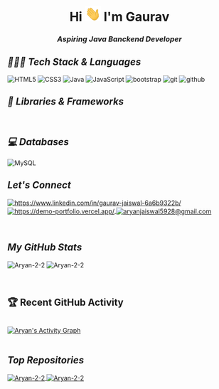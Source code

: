 <!----------------------------------- Heading Section ------------------------------------>
<h1 align="center">
    Hi
    <img src="https://raw.githubusercontent.com/ABSphreak/ABSphreak/master/gifs/Hi.gif" width="35">
    I'm Gaurav
</h1>

<!----------------------------------- About Section ------------------------------------>

<h3 align="center">
   <i> Aspiring Java Banckend Developer</i>
</h3
  

<br>
  
<!----------------------------------- Tech Stack Section ------------------------------------>


### <h2><i>👨🏻‍💻 Tech Stack & Languages</i></h2>
![HTML5](https://img.shields.io/badge/HTML5-E34F26?style=for-the-badge&logo=html5&logoColor=white)
![CSS3](https://img.shields.io/badge/CSS3-1572B6?style=for-the-badge&logo=css3&logoColor=white)
![Java](https://img.shields.io/badge/Java-ED8B00?style=for-the-badge&logo=java&logoColor=white)
![JavaScript](https://img.shields.io/badge/JavaScript-323330?style=for-the-badge&logo=javascript&logoColor=F7DF1E)
<img src="https://img.shields.io/badge/Bootstrap-563D7C?style=for-the-badge&logo=bootstrap&logoColor=white" alt="bootstrap" />
<img src="https://img.shields.io/badge/Git-f44d27?style=for-the-badge&logo=git&logoColor=white" alt="git" />
<img src="https://img.shields.io/badge/GitHub-100000?style=for-the-badge&logo=github&logoColor=white" alt="github" />



### <h2><i>🚀 Libraries & Frameworks</i></h2>
<a href="" target="blank"><img src="https://img.shields.io/static/v1?style=for-the-badge&message=Spring&color=852100&label=" alt=""/></a>
<a href="" target="blank"><img src="https://img.shields.io/static/v1?style=for-the-badge&message=SpringBoot&color=00d09c&label=" alt="" /></a>
<a href="" target="blank"><img src="https://img.shields.io/static/v1?style=for-the-badge&message=Hibernate&color=000030&label=" alt=""/></a>
<a href="" target="blank"><img src="https://img.shields.io/static/v1?style=for-the-badge&message=JDBC&color=400030&label=" alt=""/></a>
<a href="" target="blank"><img src="https://img.shields.io/static/v1?style=for-the-badge&message=Servlets&color=700030&label=" alt=""/></a>


### <h2><i>💻 Databases</i></h2>
![MySQL](https://img.shields.io/badge/MySQL-00000F?style=for-the-badge&logo=mysql&logoColor=white)

 
 
 
<!----------------------------------- Social Media Links Section ------------------------------------>

<h2><i>Let's Connect</i></h2>


<p align="left">
    <a href="https://www.linkedin.com/in/gaurav-jaiswal-6a6b9322b/">
        <img align="center" src="https://img.shields.io/badge/LinkedIn-0077B5?style=for-the-badge&logo=linkedin&logoColor=white" alt="https://www.linkedin.com/in/gaurav-jaiswal-6a6b9322b/" />
    </a>
    <a href="https://demo-portfolio.vercel.app/">
        <img align="center" src="https://img.shields.io/badge/Portfolio-18A303?style=for-the-badge&logo=ionic&logoColor=white" alt="https://demo-portfolio.vercel.app/" />
    </a>
    <a title="aryanjaiswal5928@gmail.com" href="mailto:aryanjaiswal5928@gmail.com">
        <img align="center" src="https://img.shields.io/badge/Gmail-D14836?style=for-the-badge&logo=gmail&logoColor=white" alt="aryanjaiswal5928@gmail.com" />
    </a>
</p>
<br>

 
 
 

<!----------------------------------- Star Section ------------------------------------>

 <h2><i>My GitHub Stats</i></h2>

<p>
    <img align="center" src="https://github-readme-stats.vercel.app/api?username=Aryan-2-2&show_icons=true&include_all_commits=true&count_private=true&hide=issues,contribs&border_radius=0&locale=en&theme=dark" alt="Aryan-2-2" height="139" />
    <img align="center" src="https://github-readme-stats.vercel.app/api/top-langs/?username=Aryan-2-2&layout=compact&exclude_repo=Netmeds-Clone,Mini-Bank-Project,Headphone-Zone-Clone,masai-course/gaurav_fw17_1049,Java-111-Practice=Shell&border_radius=0&theme=dark" alt="Aryan-2-2" height="139"/>
</p>
<br>
  
 <!--------------------------------------------------------------------------------> 
  
 ## :trophy: Recent GitHub Activity
  <br/>
   <a href="https://github.com/Aryan-2-2"><img alt="Aryan's Activity Graph" src="https://activity-graph.herokuapp.com/graph?username=Aryan-2-2&custom_title=Aryan-2-2's%20Contribution%20Graph&theme=react-dark" /></a>
  <br/>


<br/>



<!----------------------------------- Top Repository Section ------------------------------------>

<h2><i>Top Repositories</i></h2>


<p>
    <a href="https://github.com/Aryan-2-2/Headphone-Zone-Clone">
        <img align="center" src="https://github-readme-stats.vercel.app/api/pin/?username=Aryan-2-2&repo=Headphone-Zone-Clone&locale=en&border_radius=0&theme=dark" alt="Aryan-2-2" />
    </a>
   
   <a href="https://github.com/Aryan-2-2/Netmeds-Clone">
        <img align="center" src="https://github-readme-stats.vercel.app/api/pin/?username=Aryan-2-2&repo=Netmeds-Clone&locale=en&border_radius=0&theme=dark" alt="Aryan-2-2" />
    </a>
   
</p>







<!--
**Aryan-2-2/Aryan-2-2** is a ✨ _special_ ✨ repository because its `README.md` (this file) appears on your GitHub profile.

Here are some ideas to get you started:

- 🔭 I’m currently working on ...
- 🌱 I’m currently learning ...
- 👯 I’m looking to collaborate on ...
- 🤔 I’m looking for help with ...
- 💬 Ask me about ...
- 📫 How to reach me: ...
- 😄 Pronouns: ...
- ⚡ Fun fact: ...
-->
